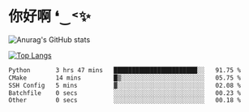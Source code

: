 # 你好啊 ❛‿˂✨

![Anurag's GitHub stats](https://github-readme-stats.vercel.app/api?username=ZombieFly&count_private=true&show_icons=true)

[![Top Langs](https://github-readme-stats.vercel.app/api/top-langs/?username=ZombieFly&layout=compact&count_private=true&hide=Ruby,makefile)](https://github.com/anuraghazra/github-readme-stats)

<!--START_SECTION:waka-->

```txt
Python       3 hrs 47 mins   ███████████████████████░░   91.75 %
CMake        14 mins         █▒░░░░░░░░░░░░░░░░░░░░░░░   05.75 %
SSH Config   5 mins          ▓░░░░░░░░░░░░░░░░░░░░░░░░   02.08 %
Batchfile    0 secs          ░░░░░░░░░░░░░░░░░░░░░░░░░   00.23 %
Other        0 secs          ░░░░░░░░░░░░░░░░░░░░░░░░░   00.18 %
```

<!--END_SECTION:waka-->
